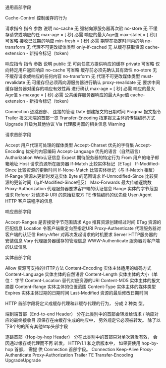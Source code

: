 通用首部字段

Cache-Control 控制缓存的行为

请求指令
指令 参数 说明
no-cache 无 强制向源服务器再次验
no-store 无 不缓存请求或响应的任
max-age = [ 秒] 必需 响应的最大Age值
max-stale( = [ 秒]) 可省略 接收已过期的响应
min-fresh = [ 秒] 必需 期望在指定时间内的响
no-transform 无 代理不可更改媒体类型
only-if-cached 无 从缓存获取资源
cache-extension - 新指令标记（token）



响应指令
指令 参数 说明
public 无 可向任意方提供响应的缓存
private 可省略 仅向特定用户返回响应
no-cache 可省略 缓存前必须先确认其有效性
no-store 无 不缓存请求或响应的任何内容
no-transform 无 代理不可更改媒体类型
must-revalidate 无 可缓存但必须再向源服务器进行确认
proxy-revalidate 无 要求中间缓存服务器对缓存的响应有效性再
进行确认
max-age = [ 秒] 必需 响应的最大Age值
s-maxage = [ 秒] 必需 公共缓存服务器响应的最大Age值
cache-extension - 新指令标记（token）


Connection 逐跳首部、 连接的管理
Date 创建报文的日期时间
Pragma 报文指令
Trailer 报文末端的首部一览
Transfer-Encoding 指定报文主体的传输编码方式
Upgrade 升级为其他协议
Via 代理服务器的相关信息
Warning 



请求首部字段

Accept 用户代理可处理的媒体类型
Accept-Charset 优先的字符集
Accept-Encoding 优先的内容编码
Accept-Language 优先的语言（自然语言）
Authorization Web认证信息
Expect 期待服务器的特定行为
From 用户的电子邮箱地址
Host 请求资源所在服务器
If-Match 比较实体标记（ETag）
If-Modified-Since 比较资源的更新时间
If-None-Match 比较实体标记（与 If-Match 相反）
If-Range 资源未更新时发送实体 Byte 的范围请求
If-Unmodified-Since 比较资源的更新时间（与If-Modified-Since相反）
Max-Forwards 最大传输逐跳数
Proxy-Authorization 代理服务器要求客户端的认证信息
Range 实体的字节范围请求
Referer 对请求中 URI 的原始获取方
TE 传输编码的优先级
User-Agent HTTP 客户端程序的信息


响应首部字段

Accept-Ranges 是否接受字节范围请求
Age 推算资源创建经过时间
ETag 资源的匹配信息
Location 令客户端重定向至指定URI
Proxy-Authenticate 代理服务器对客户端的认证信
Retry-After 对再次发起请求的时机要求
Server HTTP服务器的安装信息
Vary 代理服务器缓存的管理信息
WWW-Authenticate 服务器对客户端的认证信息



实体首部字段

Allow 资源可支持的HTTP方法
Content-Encoding 实体主体适用的编码方式
Content-Language 实体主体的自然语言
Content-Length 实体主体的大小（单位： 字节
Content-Location 替代对应资源的URI
Content-MD5 实体主体的报文摘要
Content-Range 实体主体的位置范围
Content-Type 实体主体的媒体类型
Expires 实体主体过期的日期时间
Last-Modified 资源的最后修改日期时间


HTTP 首部字段将定义成缓存代理和非缓存代理的行为， 分成 2 种类
型。

端到端首部（End-to-end Header）
分在此类别中的首部会转发给请求 / 响应对应的最终接收目
须保存在由缓存生成的响应中， 另外规定它必须被转发。
除了以下8个的的所有其他http头部字段

逐跳首部（Hop-by-hop Header）
分在此类别中的首部只对单次转发有效， 会因通过缓存或代理而不再
转发。 HTTP/1.1 和之后版本中， 如果要使用 hop-by-hop 首部， 需提
供 Connection 首部字段。
Connection
Keep-Alive
Proxy-Authenticate
Proxy-Authorization
Trailer
TE
Transfer-Encoding
UpgradeUpgrade


